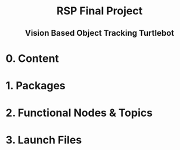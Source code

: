 <h1 align="center">RSP Final Project</h1>
<h2 align="center">Vision Based Object Tracking Turtlebot</h2>

# 0. Content

# 1.  Packages

# 2. Functional Nodes & Topics

# 3. Launch Files

